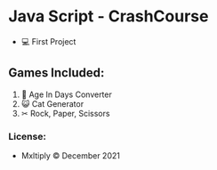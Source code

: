# Java Script - CrashCourse
  - 💻 First Project
  ## Games Included:
  1. 🧑 Age In Days Converter
  2. 😺 Cat Generator
  3. ✂ Rock, Paper, Scissors

### License: 
- Mxltiply © December 2021
 
